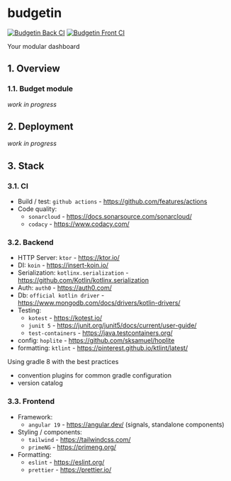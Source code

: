 # budgetin

[![Budgetin Back CI](https://github.com/lilgallon/budgetin/actions/workflows/ci-back.yml/badge.svg?event=push)](https://github.com/lilgallon/budgetin/actions/workflows/ci-back.yml)
[![Budgetin Front CI](https://github.com/lilgallon/budgetin/actions/workflows/ci-front.yml/badge.svg?event=push)](https://github.com/lilgallon/budgetin/actions/workflows/ci-front.yml)

Your modular dashboard

## 1. Overview

### 1.1. Budget module

*work in progress*

## 2. Deployment

*work in progress*

## 3. Stack

### 3.1. CI

- Build / test: `github actions` - https://github.com/features/actions
- Code quality:
  - `sonarcloud` - https://docs.sonarsource.com/sonarcloud/
  - `codacy` - https://www.codacy.com/

### 3.2. Backend

- HTTP Server: `ktor` - https://ktor.io/
- DI: `koin` - https://insert-koin.io/
- Serialization: `kotlinx.serialization` - https://github.com/Kotlin/kotlinx.serialization
- Auth: `auth0` - https://auth0.com/
- Db: `official kotlin driver` - https://www.mongodb.com/docs/drivers/kotlin-drivers/
- Testing:
  - `kotest` - https://kotest.io/
  - `junit 5` - https://junit.org/junit5/docs/current/user-guide/
  - `test-containers` - https://java.testcontainers.org/
- config: `hoplite` - https://github.com/sksamuel/hoplite
- formatting: `ktlint` - https://pinterest.github.io/ktlint/latest/

Using gradle 8 with the best practices
- convention plugins for common gradle configuration
- version catalog

### 3.3. Frontend
- Framework:
  - `angular 19` - https://angular.dev/ (signals, standalone components)
- Styling / components:
  - `tailwind` - https://tailwindcss.com/
  - `primeNG` - https://primeng.org/
- Formatting:
  - `eslint` - https://eslint.org/
  - `prettier` - https://prettier.io/
